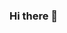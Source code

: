 ### Hi there 👋

<!--
**jevlgx/jevlgx** is a ✨ _special_ ✨ repository because its `README.md` (this file) appears on your GitHub profile.

Here are some ideas to get you started:

- 🔭 Je travaille actuellement sur mon application web jev library qui a our but de digitaliser la boute physique tenue par mon père
- 🌱 Actuellement j'étudie l'informtique à polytechnique Yaounde. je suis au niveau 3; mais mes compétences dévellopées en autodidacte me permettent d'être largement au dessus de la moyenne (en terme de programmation et de gestion du personnel dans un projet)
- 👯 I’m looking to collaborate on ...
- 🤔 I’m looking for help with ...
- 💬 Ask me about ...
- 📫 How to reach me: ... kamgangwilliam2021@gmail.com
- 😄 Pronouns: ...
- ⚡ Fun fact: ... coding
-->
